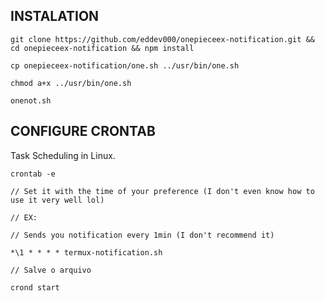 ## INSTALATION

```
git clone https://github.com/eddev000/onepieceex-notification.git && cd onepieceex-notification && npm install

cp onepieceex-notification/one.sh ../usr/bin/one.sh

chmod a+x ../usr/bin/one.sh

onenot.sh

```
## CONFIGURE CRONTAB
<p>
    Task Scheduling in Linux.
</p>

```
crontab -e

// Set it with the time of your preference (I don't even know how to use it very well lol)

// EX:

// Sends you notification every 1min (I don't recommend it)

*\1 * * * * termux-notification.sh

// Salve o arquivo

crond start

```